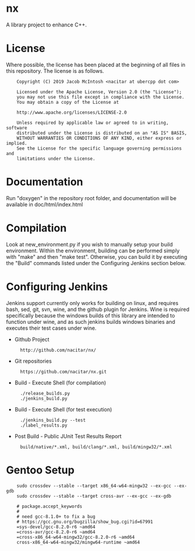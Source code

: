 nx
==

A library project to enhance C++.


License
=======

Where possible, the license has been placed
at the beginning of all files in this repository.  The license is as follows.

        Copyright (C) 2019 Jacob McIntosh <nacitar at ubercpp dot com>

        Licensed under the Apache License, Version 2.0 (the "License");
        you may not use this file except in compliance with the License.
        You may obtain a copy of the License at

        http://www.apache.org/licenses/LICENSE-2.0

        Unless required by applicable law or agreed to in writing, software
        distributed under the License is distributed on an "AS IS" BASIS,
        WITHOUT WARRANTIES OR CONDITIONS OF ANY KIND, either express or implied.
        See the License for the specific language governing permissions and
        limitations under the License.


Documentation
=============

Run "doxygen" in the repository root folder, and documentation will be
available in doc/html/index.html


Compilation
===========

Look at new\_environment.py if you wish to manually setup your build
environment.  Within the environment, building can be performed simply with
"make" and then "make test".  Otherwise, you can build it by executing the
"Build" commands listed under the Configuring Jenkins section below.


Configuring Jenkins
===================

Jenkins support currently only works for building on linux, and requires bash,
sed, git, svn, wine, and the github plugin for Jenkins.  Wine is required
specifically because the windows builds of this library are intended to
function under wine, and as such jenkins builds windows binaries and executes
their test cases under wine.

- Github Project

        http://github.com/nacitar/nx/

- Git repositories

        https://github.com/nacitar/nx.git

- Build - Execute Shell (for compilation)

        ./release_builds.py
        ./jenkins_build.py

- Build - Execute Shell (for test execution)

        ./jenkins_build.py --test
        ./label_results.py

- Post Build - Public JUnit Test Results Report

        build/native/*.xml, build/clang/*.xml, build/mingw32/*.xml


Gentoo Setup
============

        sudo crossdev --stable --target x86_64-w64-mingw32 --ex-gcc --ex-gdb
        sudo crossdev --stable --target cross-avr --ex-gcc --ex-gdb

        # package.accept_keywords
        #
        # need gcc-8.1.0+ to fix a bug
        # https://gcc.gnu.org/bugzilla/show_bug.cgi?id=67991
        =sys-devel/gcc-8.2.0-r6 ~amd64
        =cross-avr/gcc-8.2.0-r6 ~amd64
        =cross-x86_64-w64-mingw32/gcc-8.2.0-r6 ~amd64
        cross-x86_64-w64-mingw32/mingw64-runtime ~amd64

